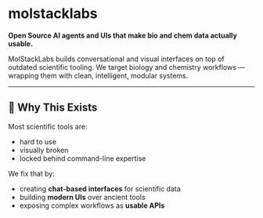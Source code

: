 # molstacklabs

**Open Source AI agents and UIs that make bio and chem data actually usable.**

MolStackLabs builds conversational and visual interfaces on top of outdated scientific tooling. We target biology and chemistry workflows — wrapping them with clean, intelligent, modular systems.

---

## 🧠 Why This Exists

Most scientific tools are:
- hard to use
- visually broken
- locked behind command-line expertise

We fix that by:
- creating **chat-based interfaces** for scientific data
- building **modern UIs** over ancient tools
- exposing complex workflows as **usable APIs**

